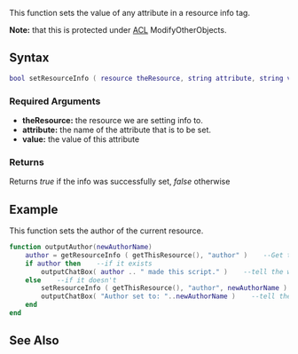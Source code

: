 This function sets the value of any attribute in a resource info tag.

**Note:** that this is protected under [ACL](/docs/acl.md "wikilink") ModifyOtherObjects.

Syntax
------

``` lua
bool setResourceInfo ( resource theResource, string attribute, string value ) 
```

### Required Arguments

-   **theResource:** the resource we are setting info to.
-   **attribute:** the name of the attribute that is to be set.
-   **value:** the value of this attribute

### Returns

Returns *true* if the info was successfully set, *false* otherwise

Example
-------

This function sets the author of the current resource.

``` lua
function outputAuthor(newAuthorName)
    author = getResourceInfo ( getThisResource(), "author" )    --Get the authors name
    if author then    --if it exists
        outputChatBox( author .. " made this script." )    --tell the world his name
    else    --if it doesn't
        setResourceInfo ( getThisResource(), "author", newAuthorName )
        outputChatBox( "Author set to: "..newAuthorName )    --tell them that it was set
    end
end
```

See Also
--------
